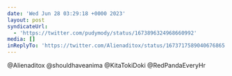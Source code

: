 ```yaml
---
date: 'Wed Jun 28 03:29:18 +0000 2023'
layout: post
syndicateUrl:
  - 'https://twitter.com/pudymody/status/1673896324968660992'
media: []
inReplyTo: 'https://twitter.com/Alienaditox/status/1673717589040676865'
---
```

@Alienaditox @shouldhaveanima @KitaTokiDoki @RedPandaEveryHr

